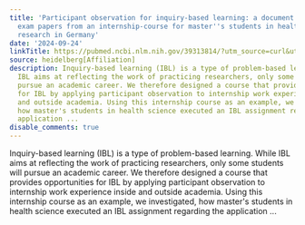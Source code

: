 ```yaml
---
title: 'Participant observation for inquiry-based learning: a document analysis of
  exam papers from an internship-course for master''s students in health services
  research in Germany'
date: '2024-09-24'
linkTitle: https://pubmed.ncbi.nlm.nih.gov/39313814/?utm_source=curl&utm_medium=rss&utm_campaign=pubmed-2&utm_content=1FakS-2QOkCT8HsMOQP1bCRQ4YzyumYOmxmF0moLsQ3dFB1E9V&fc=20220326224207&ff=20240924183559&v=2.18.0.post9+e462414
source: heidelberg[Affiliation]
description: Inquiry-based learning (IBL) is a type of problem-based learning. While
  IBL aims at reflecting the work of practicing researchers, only some students will
  pursue an academic career. We therefore designed a course that provides opportunities
  for IBL by applying participant observation to internship work experience inside
  and outside academia. Using this internship course as an example, we investigated,
  how master's students in health science executed an IBL assignment regarding the
  application ...
disable_comments: true
---
```

Inquiry-based learning (IBL) is a type of problem-based learning. While IBL aims at reflecting the work of practicing researchers, only some students will pursue an academic career. We therefore designed a course that provides opportunities for IBL by applying participant observation to internship work experience inside and outside academia. Using this internship course as an example, we investigated, how master's students in health science executed an IBL assignment regarding the application ...